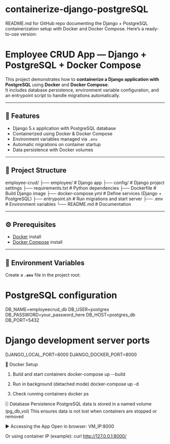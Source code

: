 # containerize-django-postgreSQL

README.md for GitHub repo documenting the Django + PostgreSQL containerization setup with Docker and Docker Compose.
Here’s a ready-to-use version:
# Employee CRUD App — Django + PostgreSQL + Docker Compose

This project demonstrates how to **containerize a Django application with PostgreSQL** using **Docker** and **Docker Compose**.  
It includes database persistence, environment variable configuration, and an entrypoint script to handle migrations automatically.

---

## 🚀 Features
- Django 5.x application with PostgreSQL database
- Containerized using Docker & Docker Compose
- Environment variables managed via `.env`
- Automatic migrations on container startup
- Data persistence with Docker volumes

---

## 📂 Project Structure

employee-crud/
├── employee/ # Django app
├── config/ # Django project settings
├── requirements.txt # Python dependencies
├── Dockerfile # Build Django image
├── docker-compose.yml # Define services (Django + PostgreSQL)
├── entrypoint.sh # Run migrations and start server
├── .env # Environment variables
└── README.md # Documentation

---

## ⚙️ Prerequisites
- [Docker](https://docs.docker.com/get-docker/) install
- [Docker Compose](https://docs.docker.com/compose/) install

---

## 🔑 Environment Variables

Create a **`.env`** file in the project root:

# PostgreSQL configuration
DB_NAME=employeecrud_db
DB_USER=postgres
DB_PASSWORD=your_password_here
DB_HOST=postgres_db
DB_PORT=5432

# Django development server ports
DJANGO_LOCAL_PORT=8000
DJANGO_DOCKER_PORT=8000


🐳 Docker Setup
1. Build and start containers
docker-compose up --build

3. Run in background (detached mode)
docker-compose up -d

5. Check running containers
docker ps

🗄️ Database Persistence
PostgreSQL data is stored in a named volume (pg_db_vol)
This ensures data is not lost when containers are stopped or removed

▶️ Accessing the App
Open in browser: VM_IP:8000

Or using container IP (example):
curl http://127.0.0.1:8000/
